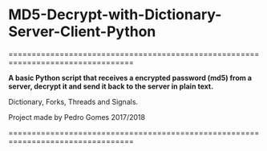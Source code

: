 # MD5-Decrypt-with-Dictionary-Server-Client-Python

=================================================================================

**A basic Python script that receives a encrypted password (md5) from a server, decrypt it and send it back to the server in plain text.**

Dictionary, Forks, Threads and Signals.


Project made by Pedro Gomes 2017/2018

=================================================================================

